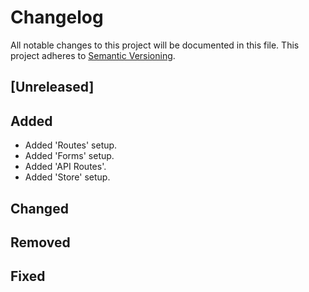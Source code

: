 # Changelog

All notable changes to this project will be documented in this file.
This project adheres to [Semantic Versioning](http://semver.org/spec/v2.0.0.html).

## [Unreleased]

## Added
- Added 'Routes' setup.
- Added 'Forms' setup.
- Added 'API Routes'.
- Added 'Store' setup.

## Changed

## Removed

## Fixed